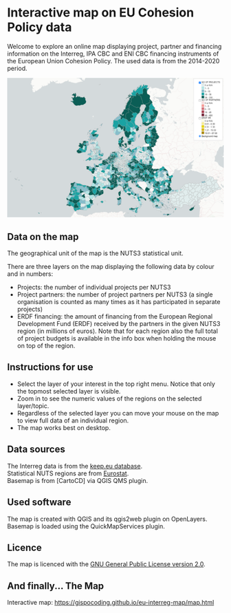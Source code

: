 # Interactive map on EU Cohesion Policy data

Welcome to explore an online map displaying project, partner and financing information on the Interreg, IPA CBC and ENI CBC financing instruments of the European Union Cohesion Policy.
The used data is from the 2014-2020 period.

[![Click for the full-screen interactive map](images/interreg_map.png)](https://gispocoding.github.io/eu-interreg-map/map.html "Click for the full-screen interactive map")  

## Data on the map

The geographical unit of the map is the NUTS3 statistical unit.  

There are three layers on the map displaying the following data by colour and in numbers:
- Projects: the number of individual projects per NUTS3
- Project partners: the number of project partners per NUTS3 (a single organisation is counted as many times as it has participated in separate projects)
- ERDF financing: the amount of financing from the European Regional Development Fund (ERDF) received by the partners in the given NUTS3 region (in millions of euros). Note that for each region also the full total of project budgets is available in the info box when holding the mouse on top of the region.

## Instructions for use

- Select the layer of your interest in the top right menu. Notice that only the topmost selected layer is visible. 
- Zoom in to see the numeric values of the regions on the selected layer/topic.  
- Regardless of the selected layer you can move your mouse on the map to view full data of an individual region.  
- The map works best on desktop.

## Data sources

The Interreg data is from the [keep.eu database](https://keep.eu).  
Statistical NUTS regions are from [Eurostat](https://ec.europa.eu/eurostat/web/gisco/geodata/reference-data/administrative-units-statistical-units/nuts).  
Basemap is from [CartoCD] via QGIS QMS plugin.

## Used software

The map is created with QGIS and its qgis2web plugin on OpenLayers. Basemap is loaded using the QuickMapServices plugin.

## Licence

The map is licenced with the [GNU General Public License version 2.0](https://github.com/GispoCoding/eu-interreg-map/blob/main/LICENSE). 

## And finally... The Map

Interactive map: https://gispocoding.github.io/eu-interreg-map/map.html

